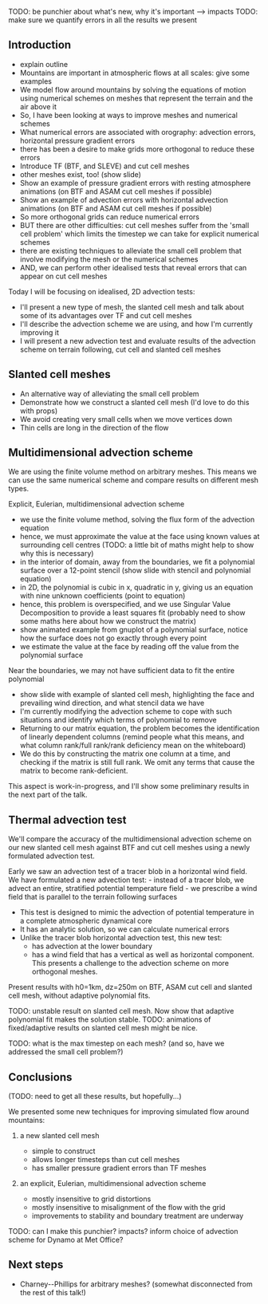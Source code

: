 TODO: be punchier about what's new, why it's important --> impacts
TODO: make sure we quantify errors in all the results we present

Introduction
------------

* explain outline
* Mountains are important in atmospheric flows at all scales: give some examples
* We model flow around mountains by solving the equations of motion using numerical schemes on meshes that represent the terrain and the air above it
* So, I have been looking at ways to improve meshes and numerical schemes
* What numerical errors are associated with orography: advection errors, horizontal pressure gradient errors
* there has been a desire to make grids more orthogonal to reduce these errors
* Introduce TF (BTF, and SLEVE) and cut cell meshes
* other meshes exist, too! (show slide)
* Show an example of pressure gradient errors with resting atmosphere animations (on BTF and ASAM cut cell meshes if possible)
* Show an example of advection errors with horizontal advection animations (on BTF and ASAM cut cell meshes if possible)
* So more orthogonal grids can reduce numerical errors
* BUT there are other difficulties: cut cell meshes suffer from the 'small cell problem' which limits the timestep we can take for explicit numerical schemes
* there are existing techniques to alleviate the small cell problem that involve modifying the mesh or the numerical schemes
* AND, we can perform other idealised tests that reveal errors that can appear on cut cell meshes

Today I will be focusing on idealised, 2D advection tests:

* I'll present a new type of mesh, the slanted cell mesh and talk about some of its advantages over TF and cut cell meshes
* I'll describe the advection scheme we are using, and how I'm currently improving it
* I will present a new advection test and evaluate results of the advection scheme on terrain following, cut cell and slanted cell meshes


Slanted cell meshes
-------------------

* An alternative way of alleviating the small cell problem
* Demonstrate how we construct a slanted cell mesh (I'd love to do this with props)
* We avoid creating very small cells when we move vertices down
* Thin cells are long in the direction of the flow


Multidimensional advection scheme
---------------------------------

We are using the finite volume method on arbitrary meshes.  This means we can use the same numerical scheme and compare results on different mesh types.

Explicit, Eulerian, multidimensional advection scheme

* we use the finite volume method, solving the flux form of the advection equation
* hence, we must approximate the value at the face using known values at surrounding cell centres (TODO: a little bit of maths might help to show why this is necessary)
* in the interior of domain, away from the boundaries, we fit a polynomial surface over a 12-point stencil (show slide with stencil and polynomial equation)
* in 2D, the polynomial is cubic in x, quadratic in y, giving us an equation with nine unknown coefficients (point to equation)
* hence, this problem is overspecified, and we use Singular Value Decomposition to provide a least squares fit (probably need to show some maths here about how we construct the matrix)
* show animated example from gnuplot of a polynomial surface, notice how the surface does not go exactly through every point
* we estimate the value at the face by reading off the value from the polynomial surface

Near the boundaries, we may not have sufficient data to fit the entire polynomial
* show slide with example of slanted cell mesh, highlighting the face and prevailing wind direction, and what stencil data we have
* I'm currently modifying the advection scheme to cope with such situations and identify which terms of polynomial to remove
* Returning to our matrix equation, the problem becomes the identification of linearly dependent columns (remind people what this means, and what column rank/full rank/rank deficiency mean on the whiteboard)
* We do this by constructing the matrix one column at a time, and checking if the matrix is still full rank.  We omit any terms that cause the matrix to become rank-deficient.

This aspect is work-in-progress, and I'll show some preliminary results in the next part of the talk.


Thermal advection test
----------------------
We'll compare the accuracy of the multidimensional advection scheme on our new slanted cell mesh against BTF and cut cell meshes using a newly formulated advection test.

Early we saw an advection test of a tracer blob in a horizontal wind field.  We have formulated a new advection test:
	- instead of a tracer blob, we advect an entire, stratified potential temperature field
	- we prescribe a wind field that is parallel to the terrain following surfaces

* This test is designed to mimic the advection of potential temperature in a complete atmospheric dynamical core
* It has an analytic solution, so we can calculate numerical errors
* Unlike the tracer blob horizontal advection test, this new test:
	- has advection at the lower boundary
	- has a wind field that has a vertical as well as horizontal component.  This presents a challenge to the advection scheme on more orthogonal meshes.

Present results with h0=1km, dz=250m on BTF, ASAM cut cell and slanted cell mesh, without adaptive polynomial fits.

TODO: unstable result on slanted cell mesh.  Now show that adaptive polynomial fit makes the solution stable.  TODO: animations of fixed/adaptive results on slanted cell mesh might be nice.

TODO: what is the max timestep on each mesh? (and so, have we addressed the small cell problem?)


Conclusions
-----------

(TODO: need to get all these results, but hopefully...)

We presented some new techniques for improving simulated flow around mountains:
1. a new slanted cell mesh 
   - simple to construct
   - allows longer timesteps than cut cell meshes
   - has smaller pressure gradient errors than TF meshes

2. an explicit, Eulerian, multidimensional advection scheme
   - mostly insensitive to grid distortions
   - mostly insensitive to misalignment of the flow with the grid
   - improvements to stability and boundary treatment are underway

TODO: can I make this punchier?  impacts?  inform choice of advection scheme for Dynamo at Met Office?


Next steps
----------

* Charney--Phillips for arbitrary meshes? (somewhat disconnected from the rest of this talk!)
